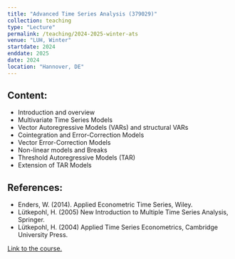 ```yaml
---
title: "Advanced Time Series Analysis (379029)"
collection: teaching
type: "Lecture"
permalink: /teaching/2024-2025-winter-ats
venue: "LUH, Winter"
startdate: 2024
enddate: 2025
date: 2024
location: "Hannover, DE"
---
```


## Content:
- Introduction and overview
- Multivariate Time Series Models
- Vector Autoregressive Models (VARs) and structural VARs
- Cointegration and Error-Correction Models
- Vector Error-Correction Models
- Non-linear models and Breaks
- Threshold Autoregressive Models (TAR)
- Extension of TAR Models

## References:	
- Enders, W. (2014). Applied Econometric Time Series, Wiley.
- Lütkepohl, H. (2005) New Introduction to Multiple Time Series Analysis, Springer.
- Lütkepohl, H. (2004) Applied Time Series Econometrics, Cambridge University Press.

[Link to the course.](https://www.statistik.uni-hannover.de/de/lehre/lehrveranstaltungen#c26829)
